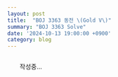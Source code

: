 ```yaml
---
layout: post
title:  "BOJ 3363 동전 \(Gold V\)"
summary: "BOJ 3363 Solve"
date: '2024-10-13 19:00:00 +0900'
category: blog
---
```


<div style = "margin: 2em;">작성중...</div>